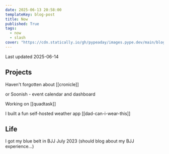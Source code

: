 ```yaml
---
date: 2025-06-13 20:58:00
templateKey: blog-post
title: Now
published: True
tags:
  - now
  - slash
cover: "https://cdn.statically.io/gh/pypeaday/images.pype.dev/main/blog-media/20250614141616_0d1e39b0.png"
---
```


Last updated 2025-06-14

## Projects

Haven't forgotten about [[cronicle]]

or Soonish - event calendar and dashboard

Working on [[quadtask]]

I built a fun self-hosted weather app [[dad-can-i-wear-this]]

## Life

I got my blue belt in BJJ July 2023 (should blog about my BJJ experience...)